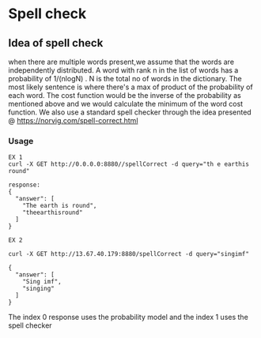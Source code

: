 # Spell check


## Idea of spell check

when there are multiple words present,we assume that the words are independently distributed. 
A word with rank n in the list of words has a probability of 1/(nlogN) . N is the total no of words in the dictionary.
The most likely sentence is where there's a max of product of the probability of each word.
The cost function would be the inverse of the probability as mentioned above and we would calculate the minimum of the word cost function. 
We also use a standard spell checker through the idea presented @ https://norvig.com/spell-correct.html


### Usage
```
EX 1
curl -X GET http://0.0.0.0:8880//spellCorrect -d query="th e earthis round"

response:
{
  "answer": [
    "The earth is round",
    "theearthisround"
  ]
}

EX 2

curl -X GET http://13.67.40.179:8880/spellCorrect -d query="singimf"

{
  "answer": [
    "Sing imf",
    "singing"
  ]
} 
```
The index 0 response uses the probability model and the index 1 uses the spell checker

